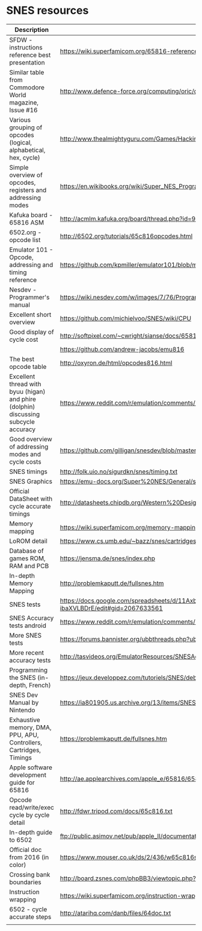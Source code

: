 # SNES resources

| Description                                                                         | Link                                                                                                         |
| ----------------------------------------------------------------------------------- | ------------------------------------------------------------------------------------------------------------ |
| SFDW - instructions reference   best presentation                                   | https://wiki.superfamicom.org/65816-reference                                                                |
| Similar table from Commodore World magazine, Issue #16                              | http://www.defence-force.org/computing/oric/coding/annexe_2/index.htm                                        |
| Various grouping of opcodes (logical, alphabetical, hex, cycle)                     | http://www.thealmightyguru.com/Games/Hacking/Wiki/index.php/6502_Opcodes                                     |
| Simple overview of opcodes, registers and addressing modes                          | https://en.wikibooks.org/wiki/Super_NES_Programming/65c816_reference                                         |
| Kafuka board - 65816 ASM                                                            | http://acmlm.kafuka.org/board/thread.php?id=99.                                                              |
| 6502.org - opcode list                                                              | http://6502.org/tutorials/65c816opcodes.html                                                                 |
| Emulator 101 - Opcode, addressing and timing reference                              | https://github.com/kpmiller/emulator101/blob/master/Generate6502Reference/6502ops.csv                        |
| Nesdev - Programmer's manual                                                        | https://wiki.nesdev.com/w/images/7/76/Programmanual.pdf                                                      |
| Excellent short overview                                                            | https://github.com/michielvoo/SNES/wiki/CPU                                                                  |
| Good display of cycle cost                                                          | http://softpixel.com/~cwright/sianse/docs/65816NFO.HTM                                                       |
|                                                                                     | https://github.com/andrew-jacobs/emu816                                                                      |
| The best opcode table                                                               | http://oxyron.de/html/opcodes816.html                                                                        |
| Excellent thread with byuu (higan) and phire (dolphin) discussing subcycle accuracy | https://www.reddit.com/r/emulation/comments/53jdqj/what_exactly_is_a_cycleaccurate_emulator/                 |
| Good overview of addressing modes and cycle costs                                   | https://github.com/gilligan/snesdev/blob/master/docs/65816.txt                                               |
| SNES timings                                                                        | http://folk.uio.no/sigurdkn/snes/timing.txt                                                                  |
| SNES Graphics                                                                       | https://emu-docs.org/Super%20NES/General/snesdoc.html                                                        |
| Official DataSheet with cycle accurate timings                                      | http://datasheets.chipdb.org/Western%20Design/w65c816s.pdf                                                   |
| Memory mapping                                                                      | https://wiki.superfamicom.org/memory-mapping                                                                 |
| LoROM detail                                                                        | https://www.cs.umb.edu/~bazz/snes/cartridges/lorom.html                                                      |
| Database of games  ROM, RAM and PCB                                                 | https://jensma.de/snes/index.php                                                                             |
| In-depth Memory Mapping                                                             | http://problemkaputt.de/fullsnes.htm                                                                         |
| SNES tests                                                                          | https://docs.google.com/spreadsheets/d/11AxbMohEzBab1LBbq7t-BQBdpGMERoWv-ibaXVLBDrE/edit#gid=2067633561      |
| SNES Accuracy tests android                                                         | https://www.reddit.com/r/emulation/comments/2nv30w/android_snes_emulator_accuracy_testing_results/           |
| More SNES tests                                                                     | https://forums.bannister.org/ubbthreads.php?ubb=showflat&Number=59965                                        |
| More recent accuracy tests                                                          | http://tasvideos.org/EmulatorResources/SNESAccuracyTests.html                                                |
| Programming the SNES (in-depth, French)                                             | https://jeux.developpez.com/tutoriels/SNES/debuter-programmation-super-nintendo/                             |
| SNES Dev Manual by Nintendo                                                         | https://ia801905.us.archive.org/13/items/SNESDevManual/book1.pdf                                             |
| Exhaustive memory, DMA, PPU, APU, Controllers, Cartridges, Timings                  | https://problemkaputt.de/fullsnes.htm                                                                        |
| Apple software development guide for 65816                                          | http://ae.applearchives.com/apple_e/65816/65816_16_bit_software_devel.pdf                                    |
| Opcode read/write/exec cycle by cycle detail                                        | http://fdwr.tripod.com/docs/65c816.txt                                                                       |
| In-depth guide to 6502                                                              | ftp://public.asimov.net/pub/apple_II/documentation/programming/6502assembly/Programming%20the%206502_OCR.pdf |
| Official doc from 2016 (in color)                                                   | https://www.mouser.co.uk/ds/2/436/w65c816s-1062580.pdf                                                       |
| Crossing bank boundaries                                                            | http://board.zsnes.com/phpBB3/viewtopic.php?f=6&t=1299                                                       |
| Instruction wrapping                                                                | https://wiki.superfamicom.org/instruction-wrapping                                                           |
| 6502 - cycle accurate steps                                                         | http://atarihq.com/danb/files/64doc.txt                                                                      |
|                                                                                     |                                                                                                              |
